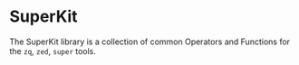 # SuperKit

The SuperKit library is a collection of common Operators and Functions for the
`zq`, `zed`, `super` tools.
